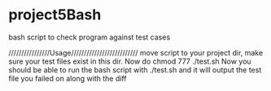 # project5Bash
bash script to check program against test cases

////////////////Usage//////////////////////////
move script to your project dir, make sure your
test files exist in this dir. Now do
chmod 777 ./test.sh
Now you should be able to run the bash script with
./test.sh
and it will output the test file you failed on 
along with the diff

